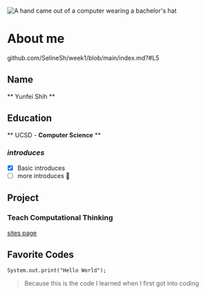![A hand came out of a computer wearing a bachelor's hat](https://www.24x7assignmenthelp.com/wp-content/uploads/2017/03/24x7assignmenthelp.com-Ways-to-Study-Computer-Science.jpg)
# About me
github.com/SelineSh/week1/blob/main/index.md?#L5

## Name
** Yunfei Shih **
## Education
** UCSD - __Computer Science__ **

### _introduces_
- [x] Basic introduces
- [ ] more introduces
:tada:

## Project
### Teach Computational Thinking
[sites page](https://sites.google.com/view/yunfeishih/home)

## Favorite Codes
`System.out.print("Hello World"); `
> Because this is the code I learned when I first got into coding
